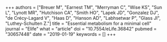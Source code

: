 +++
authors = ["Breuer M", "Earnest TM", "Merryman C", "Wise KS", "Sun L", "Lynott MR", "Hutchison CA", "Smith HO", "Lapek JD", "Gonzalez DJ", "de Crécy-Lagard V", "Haas D", "Hanson AD", "Labhsetwar P", "Glass JI", "Luthey-Schulten Z."]
title = "Essential metabolism for a minimal cell"
journal = "Elife"
what = "article"
doi = "10.7554/eLife.36842"
pubmed = "30657448"
date = "2019-01-19"
keywords = []
+++

